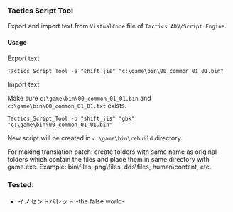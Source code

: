 ### Tactics Script Tool

Export and import text from `VistualCode` file of `Tactics ADV/Script Engine`.

#### Usage

Export text

```
Tactics_Script_Tool -e "shift_jis" "c:\game\bin\00_common_01_01.bin"
```

Import text

Make sure `c:\game\bin\00_common_01_01.bin` and `c:\game\bin\00_common_01_01.txt` exists.

```
Tactics_Script_Tool -b "shift_jis" "gbk" "c:\game\bin\00_common_01_01.bin"
```

New script will be created in `c:\game\bin\rebuild` directory.


For making translation patch: create folders with same name as original folders which contain the files and place them in same directory with game.exe.
Example: bin\files, png\files, dds\files, human\content, etc.

### Tested:
+ イノセントバレット -the false world-
